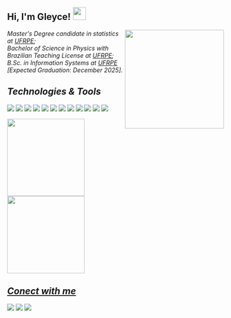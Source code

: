 <h2> Hi, I'm Gleyce! <img src="https://media3.giphy.com/media/r4NmiksbjvMPe/200w.gif?cid=82a1493bk8ic6t6ssef2ctb5uvz9szyuychyy8exxzwr428u&rid=200w.gif&ct=g" width="30"></h2>
<img align='right' src="https://c.tenor.com/m1Mr-khUDVgAAAAC/anime-hacking.gif" width="230">
<p><em> Master's Degree candidate in statistics at <a href="http://www.ufrpe.br/">UFRPE</a>;
</br> Bachelor of Science in Physics with Brazilian Teaching License at <a href="http://www.ufrpe.br/">UFRPE</a>;
</br>B.Sc. in Information Systems at <a href="http://www.ufrpe.br/">UFRPE </a>  [Expected Graduation: December 2025].

<h2> Technologies & Tools </h2>

![](https://img.shields.io/badge/OS-Linux-informational?style=flat&logo=linux&logoColor=white&color=6aa6f8)
![](https://img.shields.io/badge/OS-Windows-informational?style=flat&logo=windows&logoColor=white&color=6aa6f8)
![](https://img.shields.io/badge/Editor-VS_Code-informational?style=flat&logo=visual-studio-code&logoColor=white&color=6aa6f8)
![](https://img.shields.io/badge/Editor-Visual_Studio-informational?style=flat&logo=visual%20studio&logoColor=white&color=6aa6f8)
![](https://img.shields.io/badge/Editor-IntelliJIDEA-informational?style=flat&logo=intellij-idea&logoColor=white&color=6aa6f8)
![](https://img.shields.io/badge/Code-Python-informational?style=flat&logo=python&logoColor=white&color=6aa6f8)
![](https://img.shields.io/badge/Code-Java-informational?style=flat&logo=java&logoColor=white&color=6aa6f8)
![](https://img.shields.io/badge/Code-CSharp-informational?style=flat&logo=CSharp&logoColor=white&color=6aa6f8)
![](https://img.shields.io/badge/Shell-Bash-informational?style=flat&logo=gnu-bash&logoColor=white&color=6aa6f8)
![](https://img.shields.io/badge/Tools-PostgreSQL-informational?style=flat&logo=postgresql&logoColor=white&color=6aa6f8)
![](https://img.shields.io/badge/Framework-Django-informational?style=flat&logo=django&logoColor=white&color=6aa6f8)
![](https://img.shields.io/badge/Framework-.NET-informational?style=flat&logo=.Net&logoColor=white&color=6aa6f8)

<div>
<a href="https://github.com/gleyce-alves">
<img height="180em" src="https://github-readme-stats.vercel.app/api/top-langs/?username=gleyce-alves&layout=compact&langs_count=7&theme=dracula"/>
<img height="180em" src="https://github-readme-stats.vercel.app/api?username=gleyce-alves&show_icons=true&theme=dracula&include_all_commits=true&count_private=true"/>
</div>

<h2> Conect with me </h2>
  
<a href="https://github.com/gleyce-alves" alt="github" target="_blank">
<img src="https://img.shields.io/badge/GitHub-000000?&style=flat-square&logo=GitHub&logoColor=white"></a>
<a href="https://www.linkedin.com/in/gleyce-alves-2290511b5/" alt="linkedin" target="_blank">
<img src="https://img.shields.io/badge/LinkedIn-%230077B5.svg?&style=flat-square&logo=linkedin&logoColor=white"></a>
<a href="mailto:gleyce.ufrpe@gmail.com" alt="gmail" target="_blank">
<img src="https://img.shields.io/badge/-Gmail-FF0000?style=flat-square&labelColor=FF0000&logo=gmail&logoColor=white&link=mailto:<SEUEMAIL>" /> </a>
